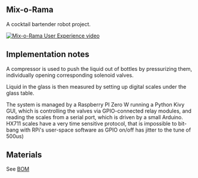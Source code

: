 Mix-o-Rama
---
 
A cocktail bartender robot project.

[![Mix-o-Rama User Experience video](https://i.imgur.com/qEHpnSF.png)](https://vimeo.com/299511946 "Mix-o-Rama User Experience video - Click to Watch!") 

Implementation notes
---
A compressor is used to push the liquid out of bottles by pressurizing them, individually opening corresponding solenoid valves.

Liquid in the glass is then measured by setting up digital scales under the glass table.

The system is managed by a Raspberry PI Zero W running a Python Kivy GUI, which is controlling the valves via GPIO-connected relay modules, and reading the scales from a serial port, which is driven by a small Arduino. 
HX711 scales have a very time sensitive protocol, that is impossible to bit-bang with RPi's user-space software as GPIO on/off has jitter to the tune of 500us)


Materials
---
See [BOM](https://github.com/synchrone/mix-o-rama/raw/master/docs/bom.ods)
